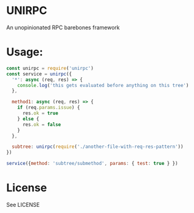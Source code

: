 UNIRPC
====

An unopinionated RPC barebones framework

Usage:
==

```javascript
const unirpc = require('unirpc')
const service = unirpc({
  '*': async (req, res) => {
    console.log('this gets evaluated before anything on this tree')
  },

  method1: async (req, res) => {
    if (req.params.issue) {
      res.ok = true
    } else {
      res.ok = false
    }
  },

  subtree: unirpc(require('./another-file-with-req-res-pattern'))
})

service({method: 'subtree/submethod', params: { test: true } })
```

License
==

See LICENSE
